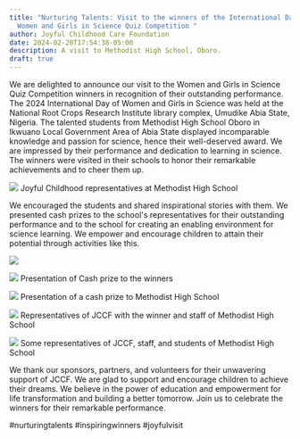 ```yaml
---
title: "Nurturing Talents: Visit to the winners of the International Day of
  Women and Girls in Science Quiz Competition "
author: Joyful Childhood Care Foundation
date: 2024-02-20T17:54:38-05:00
description: A visit to Methodist High School, Oboro.
draft: true
---
```

We are delighted to announce our visit to the Women and Girls in Science Quiz Competition winners in recognition of their outstanding performance. The 2024 International Day of Women and Girls in Science was held at the National Root Crops Research Institute library complex, Umudike Abia State, Nigeria. The talented students from Methodist High School Oboro in Ikwuano Local Government Area of Abia State displayed incomparable knowledge and passion for science, hence their well-deserved award. We are impressed by their performance and dedication to learning in science. The winners were visited in their schools to honor their remarkable achievements and to cheer them up.





![](/images/whatsapp-image-2024-03-25-at-11.39.40-am-1-.jpeg) Joyful Childhood representatives at Methodist High School

We encouraged the students and shared inspirational stories with them. We presented cash prizes to the school's representatives for their outstanding performance and to the school for creating an enabling environment for science learning.  We empower and encourage children to attain their potential through activities like this.

![](/images/whatsapp-image-2024-03-25-at-11.45.09-am-1-.jpeg)

![](/images/whatsapp-image-2024-03-25-at-11.45.09-am.jpeg) Presentation of Cash prize to the winners

![](/images/whatsapp-image-2024-03-25-at-11.27.21-am.jpeg) Presentation of a cash prize to Methodist High School

![](/images/whatsapp-image-2024-03-25-at-11.39.40-am.jpeg) Representatives of JCCF with the winner and staff of Methodist High School

![](/images/whatsapp-image-2024-03-25-at-11.31.26-am.jpeg) Some representatives of JCCF, staff, and students of Methodist High School

We thank our sponsors, partners, and volunteers for their unwavering support of JCCF. We are glad to support and encourage children to achieve their dreams. We believe in the power of education and empowerment for life transformation and building a better tomorrow. Join us to celebrate the winners for their remarkable performance.

#nurturingtalents #inspiringwinners #joyfulvisit
